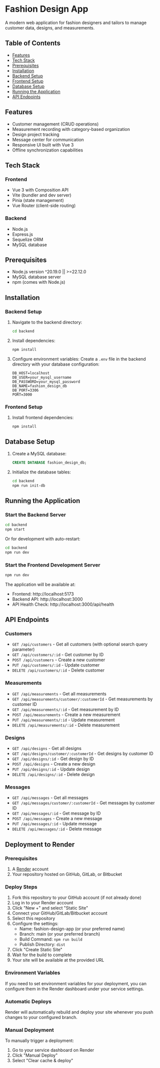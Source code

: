 # Fashion Design App

A modern web application for fashion designers and tailors to manage customer data, designs, and measurements.

## Table of Contents
- [Features](#features)
- [Tech Stack](#tech-stack)
- [Prerequisites](#prerequisites)
- [Installation](#installation)
- [Backend Setup](#backend-setup)
- [Frontend Setup](#frontend-setup)
- [Database Setup](#database-setup)
- [Running the Application](#running-the-application)
- [API Endpoints](#api-endpoints)

## Features

- Customer management (CRUD operations)
- Measurement recording with category-based organization
- Design project tracking
- Message center for communication
- Responsive UI built with Vue 3
- Offline synchronization capabilities

## Tech Stack

### Frontend
- Vue 3 with Composition API
- Vite (bundler and dev server)
- Pinia (state management)
- Vue Router (client-side routing)

### Backend
- Node.js
- Express.js
- Sequelize ORM
- MySQL database

## Prerequisites

- Node.js version ^20.19.0 || >=22.12.0
- MySQL database server
- npm (comes with Node.js)

## Installation

### Backend Setup

1. Navigate to the backend directory:
   ```bash
   cd backend
   ```

2. Install dependencies:
   ```bash
   npm install
   ```

3. Configure environment variables:
   Create a `.env` file in the backend directory with your database configuration:
   ```env
   DB_HOST=localhost
   DB_USER=your_mysql_username
   DB_PASSWORD=your_mysql_password
   DB_NAME=fashion_design_db
   DB_PORT=3306
   PORT=3000
   ```

### Frontend Setup

1. Install frontend dependencies:
   ```bash
   npm install
   ```

## Database Setup

1. Create a MySQL database:
   ```sql
   CREATE DATABASE fashion_design_db;
   ```

2. Initialize the database tables:
   ```bash
   cd backend
   npm run init-db
   ```

## Running the Application

### Start the Backend Server

```bash
cd backend
npm start
```

Or for development with auto-restart:
```bash
cd backend
npm run dev
```

### Start the Frontend Development Server

```bash
npm run dev
```

The application will be available at:
- Frontend: http://localhost:5173
- Backend API: http://localhost:3000
- API Health Check: http://localhost:3000/api/health

## API Endpoints

### Customers
- `GET /api/customers` - Get all customers (with optional search query parameter)
- `GET /api/customers/:id` - Get customer by ID
- `POST /api/customers` - Create a new customer
- `PUT /api/customers/:id` - Update customer
- `DELETE /api/customers/:id` - Delete customer

### Measurements
- `GET /api/measurements` - Get all measurements
- `GET /api/measurements/customer/:customerId` - Get measurements by customer ID
- `GET /api/measurements/:id` - Get measurement by ID
- `POST /api/measurements` - Create a new measurement
- `PUT /api/measurements/:id` - Update measurement
- `DELETE /api/measurements/:id` - Delete measurement

### Designs
- `GET /api/designs` - Get all designs
- `GET /api/designs/customer/:customerId` - Get designs by customer ID
- `GET /api/designs/:id` - Get design by ID
- `POST /api/designs` - Create a new design
- `PUT /api/designs/:id` - Update design
- `DELETE /api/designs/:id` - Delete design

### Messages
- `GET /api/messages` - Get all messages
- `GET /api/messages/customer/:customerId` - Get messages by customer ID
- `GET /api/messages/:id` - Get message by ID
- `POST /api/messages` - Create a new message
- `PUT /api/messages/:id` - Update message
- `DELETE /api/messages/:id` - Delete message


## Deployment to Render

### Prerequisites
1. A [Render](https://render.com/) account
2. Your repository hosted on GitHub, GitLab, or Bitbucket

### Deploy Steps
1. Fork this repository to your GitHub account (if not already done)
2. Log in to your Render account
3. Click "New +" and select "Static Site"
4. Connect your GitHub/GitLab/Bitbucket account
5. Select this repository
6. Configure the settings:
   - Name: fashion-design-app (or your preferred name)
   - Branch: main (or your preferred branch)
   - Build Command: `npm run build`
   - Publish Directory: `dist`
7. Click "Create Static Site"
8. Wait for the build to complete
9. Your site will be available at the provided URL

### Environment Variables
If you need to set environment variables for your deployment, you can configure them in the Render dashboard under your service settings.

### Automatic Deploys
Render will automatically rebuild and deploy your site whenever you push changes to your configured branch.

### Manual Deployment
To manually trigger a deployment:
1. Go to your service dashboard on Render
2. Click "Manual Deploy"
3. Select "Clear cache & deploy"
